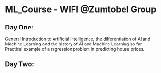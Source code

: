# ML_Course - WIFI @Zumtobel Group

## Day One:

General Introduction to Artificial Intelligence, the differentiation of AI and Machine Learning and the history of AI and Machine Learning so far
Practical example of a regression problem in predicting house prices.

## Day Two:
